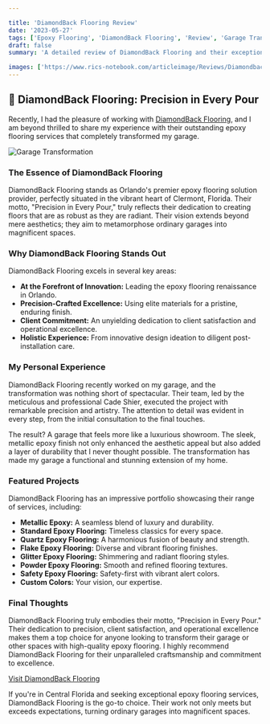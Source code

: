 ```yaml
---

title: 'DiamondBack Flooring Review'
date: '2023-05-27'
tags: ['Epoxy Flooring', 'DiamondBack Flooring', 'Review', 'Garage Transformation']
draft: false
summary: 'A detailed review of DiamondBack Flooring and their exceptional epoxy flooring services in Central Florida.'

images: ['https://www.rics-notebook.com/articleimage/Reviews/DiamondbackEpoxy.webp']
---
```


## 🌟 DiamondBack Flooring: Precision in Every Pour

Recently, I had the pleasure of working with [DiamondBack Flooring](https://www.diamondbackepoxy.com/), and I am beyond thrilled to share my experience with their outstanding epoxy flooring services that completely transformed my garage.

![Garage Transformation](https://www.diamondbackepoxy.com/garage-transformation.webp)

### The Essence of DiamondBack Flooring

DiamondBack Flooring stands as Orlando's premier epoxy flooring solution provider, perfectly situated in the vibrant heart of Clermont, Florida. Their motto, "Precision in Every Pour," truly reflects their dedication to creating floors that are as robust as they are radiant. Their vision extends beyond mere aesthetics; they aim to metamorphose ordinary garages into magnificent spaces.

### Why DiamondBack Flooring Stands Out

DiamondBack Flooring excels in several key areas:

- **At the Forefront of Innovation:** Leading the epoxy flooring renaissance in Orlando.
- **Precision-Crafted Excellence:** Using elite materials for a pristine, enduring finish.
- **Client Commitment:** An unyielding dedication to client satisfaction and operational excellence.
- **Holistic Experience:** From innovative design ideation to diligent post-installation care.

### My Personal Experience

DiamondBack Flooring recently worked on my garage, and the transformation was nothing short of spectacular. Their team, led by the meticulous and professional Cade Shier, executed the project with remarkable precision and artistry. The attention to detail was evident in every step, from the initial consultation to the final touches.

The result? A garage that feels more like a luxurious showroom. The sleek, metallic epoxy finish not only enhanced the aesthetic appeal but also added a layer of durability that I never thought possible. The transformation has made my garage a functional and stunning extension of my home.

### Featured Projects

DiamondBack Flooring has an impressive portfolio showcasing their range of services, including:

- **Metallic Epoxy:** A seamless blend of luxury and durability.
- **Standard Epoxy Flooring:** Timeless classics for every space.
- **Quartz Epoxy Flooring:** A harmonious fusion of beauty and strength.
- **Flake Epoxy Flooring:** Diverse and vibrant flooring finishes.
- **Glitter Epoxy Flooring:** Shimmering and radiant flooring styles.
- **Powder Epoxy Flooring:** Smooth and refined flooring textures.
- **Safety Epoxy Flooring:** Safety-first with vibrant alert colors.
- **Custom Colors:** Your vision, our expertise.

### Final Thoughts

DiamondBack Flooring truly embodies their motto, "Precision in Every Pour." Their dedication to precision, client satisfaction, and operational excellence makes them a top choice for anyone looking to transform their garage or other spaces with high-quality epoxy flooring. I highly recommend DiamondBack Flooring for their unparalleled craftsmanship and commitment to excellence.

[Visit DiamondBack Flooring](https://www.diamondbackepoxy.com/)

If you're in Central Florida and seeking exceptional epoxy flooring services, DiamondBack Flooring is the go-to choice. Their work not only meets but exceeds expectations, turning ordinary garages into magnificent spaces.
